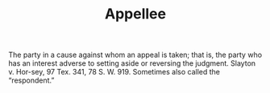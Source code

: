 ---
title: Appellee
letter: A
permalink: "/definitions/bld-appellee.html"
body: The party in a cause against whom an appeal is taken; that is, the party who
  has an interest adverse to setting aside or reversing the judgment. Slayton v. Hor-sey,
  97 Tex. 341, 78 S. W. 919. Sometimes also called the “respondent.”
published_at: '2018-07-07'
source: Black's Law Dictionary 2nd Ed (1910)
layout: post
---